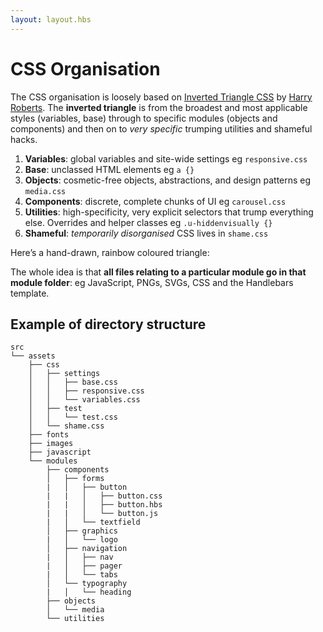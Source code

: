 ```yaml
---
layout: layout.hbs
---
```


# CSS Organisation

The CSS organisation is loosely based on [Inverted Triangle CSS](https://github.com/itcss) by [Harry Roberts](https://twitter.com/csswizardry). The **inverted triangle** is from the broadest and most applicable styles (variables, base) through to specific modules (objects and components) and then on to _very specific_ trumping utilities and shameful hacks.

1. **Variables**: global variables and site-wide settings eg `responsive.css`
2. **Base**: unclassed HTML elements eg `a {}`
3. **Objects**: cosmetic-free objects, abstractions, and design patterns eg `media.css`
4. **Components**: discrete, complete chunks of UI eg `carousel.css`
5. **Utilities**: high-specificity, very explicit selectors that trump
everything else. Overrides and helper classes eg `.u-hiddenvisually {}`
6. **Shameful**: _temporarily disorganised_ CSS lives in `shame.css`

Here’s a hand-drawn, rainbow coloured triangle:

The whole idea is that **all files relating to a particular module go in that module folder**: eg JavaScript, PNGs, SVGs, CSS and the Handlebars template. 

## Example of directory structure 

```
src
└── assets
    ├── css
    │   ├── settings
    │   │   ├── base.css
    │   │   ├── responsive.css
    │   │   └── variables.css
    │   ├── test
    │   │   └── test.css
    │   └── shame.css
    ├── fonts
    ├── images
    ├── javascript
    └── modules
        ├── components
        │   ├── forms
        |   │   ├── button
        |   |   │   ├── button.css
        |   |   │   ├── button.hbs
        |   |   │   └── button.js
        |   │   └── textfield
        │   ├── graphics
        |   │   └── logo
        │   ├── navigation
        |   │   ├── nav
        |   │   ├── pager
        |   │   └── tabs
        │   └── typography
        |   │   └── heading
        ├── objects
        │   └── media
        └── utilities
```
